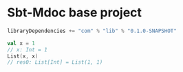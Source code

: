 # Sbt-Mdoc base project

```scala
libraryDependencies += "com" % "lib" % "0.1.0-SNAPSHOT"
```

```scala
val x = 1
// x: Int = 1
List(x, x)
// res0: List[Int] = List(1, 1)
```
